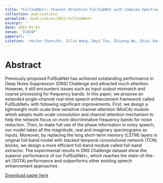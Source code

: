 ```yaml
---
title: "FullSubNet+: Channel Attention FullSubNet with Complex Spectrograms for Speech Enhancement"
collection: publications
permalink: /publication/2022-FullSubNet+
excerpt: ''
date: 2022-01-01
venue: 'ICASSP'
paperurl: ''
citation: '<b>Jun Chen</b>, Zilin Wang, Deyi Tuo, Zhiyong Wu, Shiyi Kang, Meng Helen. &quot;Location-Aware Feature Selection Text Detection Network&quot;. <i>IEEE International Conference on Acoustics, Speech and Signal Processing (ICASSP)</i>, 2022.'
---
```

Abstract
===
Previously proposed FullSubNet has achieved outstanding performance in Deep Noise Suppression (DNS) Challenge and attracted much attention. However, it still encounters issues such as input-output mismatch and coarse processing for frequency bands. In this paper, we propose an extended single-channel real-time speech enhancement framework called FullSubNet+ with following significant improvements. First, we design a lightweight multi-scale time sensitive channel attention (MulCA) module which adopts multi-scale convolution and channel attention mechanism to help the network focus on more discriminative frequency bands for noise reduction. Then, to make full use of the phase information in noisy speech, our model takes all the magnitude, real and imaginary spectrograms as inputs. Moreover, by replacing the long short-term memory (LSTM) layers in original full-band model with stacked temporal convolutional network (TCN) blocks, we design a more efficient full-band module called full-band extractor. The experimental results in DNS Challenge dataset show the superior performance of our FullSubNet+, which reaches the state-of-the-art (SOTA) performance and outperforms other existing speech enhancement approaches.

[Download paper here](https://arxiv.org/abs/2203.12188)